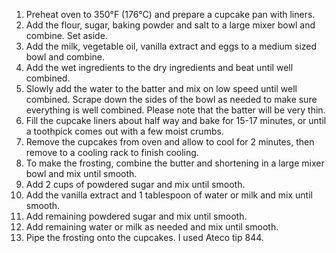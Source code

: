 1. Preheat oven to 350°F (176°C) and prepare a cupcake pan with liners.
2. Add the flour, sugar, baking powder and salt to a large mixer bowl and combine. Set aside.
3. Add the milk, vegetable oil, vanilla extract and eggs to a medium sized bowl and combine.
4. Add the wet ingredients to the dry ingredients and beat until well combined.
5. Slowly add the water to the batter and mix on low speed until well combined. Scrape down the sides of the bowl as needed to make sure everything is well combined. Please note that the batter will be very thin.
6. Fill the cupcake liners about half way and bake for 15-17 minutes, or until a toothpick comes out with a few moist crumbs.
7. Remove the cupcakes from oven and allow to cool for 2 minutes, then remove to a cooling rack to finish cooling.
8. To make the frosting, combine the butter and shortening in a large mixer bowl and mix until smooth.
9. Add 2 cups of powdered sugar and mix until smooth.
10. Add the vanilla extract and 1 tablespoon of water or milk and mix until smooth.
11. Add remaining powdered sugar and mix until smooth.
12. Add remaining water or milk as needed and mix until smooth.
13. Pipe the frosting onto the cupcakes. I used Ateco tip 844.
